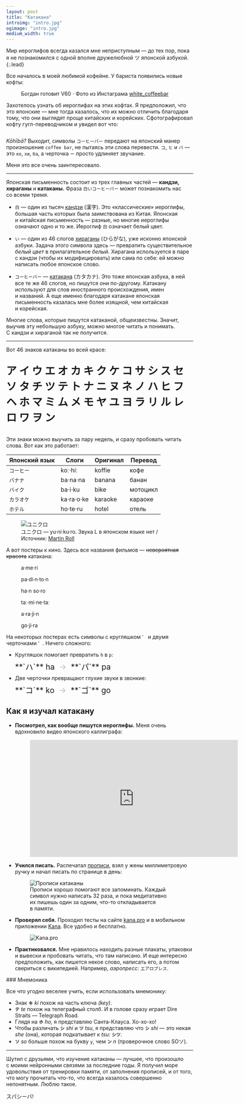 ```yaml
---
layout: post
title: "Катакана"
introimg: "intro.jpg"
ogimage: "intro.jpg"
medium_width: true
---
```


Мир иероглифов всегда казался мне неприступным — до тех пор, пока я не познакомился с одной вполне дружелюбной ツ японской азбукой.
{:.lead}

<!-- more -->

Все началось в моей любимой кофейне. У бариста появились новые кофты:

<figure>
  <img src="/i/blog/katakana/bogdan2.jpg" alt="">
  <figcaption>Богдан готовит V60 ⋅ Фото из Инстаграма <a href="https://www.instagram.com/p/CLZfKxgLk3p/" target="_blank" rel="noreferrer noopener">white_coffeebar</a></figcaption>
</figure>

Захотелось узнать об иероглифах на этих кофтах. Я предположил, что это японские — мне тогда казалось, что их можно отличить благодаря тому, что они выглядят проще китайских и корейских. Сфотографировал кофту гугл-переводчиком и увидел вот что:

<figure>
  <img src="/i/blog/katakana/googletranslate.png" alt="">
</figure>

_Kōhībā?_ Выходит, символы `コーヒーバー` передают на японский манер произношение `coffee bar`, не пытаясь эти слова перевести. `コ`, `ヒ` и `バ` — это `ко`, `хи`, `ба`, а черточка `ー` просто удлиняет звучание.

Меня это все очень заинтересовало.

* * *

Японская письменность состоит из трех главных частей — **кандзи, хираганы** и **катаканы.** Фраза `白いコーヒーバー` может познакомить нас со всеми тремя.

- `白` — один из тысяч [кандзи](https://ru.wikipedia.org/wiki/Кандзи) (漢字). Это «классические» иероглифы, большая часть которых была заимствована из Китая. Японская и китайская письменность — разные, но многие иероглифы означают одно и то же. Иероглиф `白` означает белый цвет.
- `い` — один из 46 слогов [хираганы](https://ru.wikipedia.org/wiki/Хирагана) (ひらがな), уже исконно японской азбуки. Задача этого символа здесь — превратить существительное _белый цвет_ в прилагательное _белый._ Хирагана используется в паре с кандзи (чтобы их модифицировать) или сама по себе: ей можно написать любое японское слово.
  <!-- <p style="font-size: 2em; line-height: 1.5; font-weight: bold;">あ い う え お か き く け こ さ し す せ そ た ち つ て と な に ぬ ね の は ひ ふ へ ほ ま み む め も や ゆ よ ら り る れ ろ わ を</p> -->

- `コーヒーバー` — [катакана](https://ru.wikipedia.org/wiki/Катакана) (カタカナ). Это тоже японская азбука, в ней все те же 46 слогов, но пишутся они по-другому. Катакану используют для слов иностранного происхождения, имен и названий. А еще именно благодаря катакане японская письменность казалась мне более изящной, чем китайская и корейская.

Многие слова, которые пишутся катаканой, общеизвестны. Значит, выучив эту небольшую азбуку, можно многое читать и понимать. С кандзи и хираганой так не получится.

<!-- <figure>
  <img src="/i/blog/katakana/chart.png" alt="">
</figure> -->

* * *

Вот 46 знаков катаканы во всей красе:

<p style="font-size: 2em; line-height: 1.5; font-weight: bold;">ア イ ウ エ オ カ キ ク ケ コ サ シ ス セ ソ タ チ ツ テ ト ナ ニ ヌ ネ ノ ハ ヒ フ ヘ ホ マ ミ ム メ モ ヤ ユ ヨ ラ リ ル レ ロ ワ ヲ ン</p>

Эти знаки можно выучить за пару недель, и сразу пробовать читать слова. <!-- В кандзи множество сложных иероглифов, учить их тяжело и долго. Хирагану учить намного легче, чем кандзи, но без знания японского языка слова всё равно будут неясны. --> Вот как это работает:

<table class="table table--larger">
  <thead>
    <tr>
      <th>Японский язык</th>
      <th>Слоги</th>
      <th>Оригинал</th>
      <th>Перевод</th>
    </tr>
  </thead>
  <tbody>
    <tr>
      <td><code>コーヒー</code></td>
      <td>koː⋅hiː</td>
      <td>koffie</td>
      <td>кофе</td>
    </tr>
    <!-- <tr>
      <td><code>タバコ</code></td>
      <td>ta⋅ba⋅ko</td>
      <td>tabaco</td>
      <td>табак, сигарета</td>
    </tr> -->
    <tr>
      <td><code>バナナ</code></td>
      <td>ba⋅na⋅na</td>
      <td>banana</td>
      <td>банан</td>
    </tr>
    <tr>
      <td><code>バイク</code></td>
      <td>ba⋅i⋅ku</td>
      <td>bike</td>
      <td>мотоцикл</td>
    </tr>
    <!-- <tr>
      <td><code>マリナ</code></td>
      <td>ma⋅ri⋅na</td>
      <td>Марина</td>
      <td>Марина</td>
    </tr> -->
    <tr>
      <td><code>カラオケ</code></td>
      <td>ka⋅ra⋅o⋅ke</td>
      <td>karaoke</td>
      <td>караоке</td>
    </tr>
    <!-- <tr>
      <td><code>コーラ</code></td>
      <td>Ko⋅ra</td>
      <td>Cola</td>
      <td>Кола</td>
    </tr> -->
    <!-- <tr>
      <td><code>キエフ</code></td>
      <td>ki⋅i⋅fu</td>
      <td>Київ</td>
      <td>Киев</td>
    </tr> -->
    <!-- <tr>
      <td><code>ウクライナ</code></td>
      <td>U⋅ku⋅ra⋅i⋅na</td>
      <td>Україна</td>
      <td>Украина</td>
    </tr> -->
    <!-- <tr>
      <td><code>ラーメン</code></td>
      <td>raː⋅me⋅n</td>
      <td>ramen</td>
      <td>рамен</td>
    </tr> -->
    <tr>
      <td><code>ホテル</code></td>
      <td>ho⋅te⋅ru</td>
      <td>hotel</td>
      <td>отель</td>
    </tr>
  </tbody>
</table>

<figure>
  <img src="/i/blog/katakana/uniqlo.jpg" alt="ユニクロ">
  <figcaption>ユニクロ — yu·ni·ku·ro. Звука L в японском языке нет / Источник: <a href="https://martinroll.com/resources/articles/strategy/uniqlo-the-strategy-behind-the-global-japanese-fast-fashion-retail-brand/">Martin Roll</a></figcaption>
</figure>
<!-- 
<figure>
  <img src="/i/blog/katakana/poster.jpg" alt="オレンジ">
  <figcaption>オレンジ — o·re·n·ji / Источник: <a href="https://www.etsy.com/shop/NarPrints">NarPrints</a></figcaption>
</figure> -->

А вот постеры к кино. Здесь все названия фильмов — <s>невероятная красота</s> катакана:

<div class="three-columns">
  <figure class="three-columns__item">
    <img src="/i/blog/katakana/amelie.jpg" alt="">
    <figcaption>a·me·ri</figcaption>
  </figure>

  <figure class="three-columns__item">
    <img src="/i/blog/katakana/paddington.jpg" alt="">
    <figcaption>pa·di·n·to·n</figcaption>
  </figure>

  <figure class="three-columns__item">
    <img src="/i/blog/katakana/solo.jpg" alt="">
    <figcaption>ha·n so·ro</figcaption>
  </figure>
</div>
<div class="three-columns" style="margin-bottom: 0;">
  <figure class="three-columns__item">
    <img src="/i/blog/katakana/terminator.jpg" alt="">
    <figcaption>taː·mi·ne·taː</figcaption>
  </figure>

  <figure class="three-columns__item">
    <img src="/i/blog/katakana/aladdin.jpg" alt="">
    <figcaption>a·ra·ji·n</figcaption>
  </figure>

  <figure class="three-columns__item">
    <img src="/i/blog/katakana/godzilla.jpg" alt="">
    <figcaption>go·ji·ra</figcaption>
  </figure>
</div>

На некоторых постерах есть символы с кругляшком `゜` и двумя черточками `゛`. Ничего сложного:
- Кругляшок помогает превратить `h` в `p`:
  <div style="font-size: 1.5em; margin: 0.5rem 0;" markdown="1">
    **`ハ`** ha <span style="color: #bbb;"> → </span> **`パ`** pa
  </div>
- Две черточки превращают глухие звуки в звонкие:
  <div style="font-size: 1.5em; margin: 0.5rem 0;" markdown="1">
    **`コ`** ko <span style="color: #bbb;"> → </span> **`ゴ`** go
  </div>

## Как я изучал катакану

<!-- Сначала я набрался вдохновения. Кроме мини-расследования про иероглифы на кофте, меня вдохновило видео японского каллиграфа. Здесь можно увидеть, как пишется катакана, и как звучит каждый слог: -->

- **Посмотрел, как вообще пишутся иероглифы.** Меня очень вдохновило видео японского каллиграфа:
  
  <figure>
    <iframe width="560" height="315" src="https://www.youtube.com/embed/rf-n_qI2occ" title="YouTube video player" frameborder="0" allow="accelerometer; autoplay; clipboard-write; encrypted-media; gyroscope; picture-in-picture" allowfullscreen></iframe>
    <figcaption></figcaption>
  </figure>

- **Учился писать.** Распечатал [прописи](http://japanese-lesson.com/resources/pdf/characters/katakana_writing_practice_sheets.pdf), взял у жены миллиметровую ручку и начал писать по странице в день:
  
  <figure>
    <img src="/i/blog/katakana/writing-practice.jpg" alt="Прописи катаканы">
    <!-- <figcaption>Последний раз заполнял прописи в начальной школе. Классно повторить такой опыт спустя 20+ лет</figcaption> -->
    <!-- <figcaption>При написании иероглифов важен порядок начертания каждой линии. Прописи с этим помогают</figcaption> -->
    <figcaption>Прописи хорошо помогают все запоминать. Каждый символ нужно написать 32 раза, и пока медитативно их пишешь один за одним, что-то откладывается в памяти.</figcaption>
  </figure>

- **Проверял себя.** Проходил тесты на сайте [kana.pro](https://kana.pro) и в мобильном приложении [Kana](https://apps.apple.com/us/app/kana-hiragana-and-katakana/id1454200955). Все удобно и бесплатно.
  <figure>
    <img src="/i/blog/katakana/kanapro.png" alt="Kana.pro">
  </figure>

- **Практиковался.** Мне нравилось находить разные плакаты, упаковки и вывески и пробовать читать, что там написано. И еще интересно предположить, как пишется некое слово, написать его, а потом свериться с википедией. Например, _аэропресс:_ `エアロプレス`.

<div class="details-box" markdown="1">
### Мнемоника

Все что угодно веселее учить, если использовать мнемонику: 
  - Знак **`キ`** _ki_ похож на часть ключа _(key)_.
  - **`テ`** _te_ похож на телеграфный столб. И в голове сразу играет Dire Straits — Telegraph Road.
  - Глядя на **`ホ`** _ho,_ я представляю Санта-Клауса. Хо-хо-хо!
  - Чтобы различать **`シ`** _shi_ и **`ツ`** _tsu_, я представляю что **`シ`** _shi_ — это некая _she_ (она), которая подкатывает к _tsu:_ **`シツ`**.
  - **`ソ`** _so_ больше похож на букву `y`, чем **`ン`** _n_ (проверочное слово SOソ).

<!-- Из-за нехватки некоторых слогов бывает сложно: `リバプール` (ri⋅ba⋅pu⋅ru) — Ливерпуль. Но кому сейчас легко? -->
</div>


<!--
#### Ёон

Слога _di_ в базовой катакане нет, а медвежонок хочет быть Паддингтоном, а не Падденгтоном. Чтобы получить _di_, нужно взять _de_ и поставить рядом маленький иероглиф `イ` _i_:

<div style="font-size: 2em; margin: 0.5rem 0;" markdown="1">
  **`デ`** de <span style="color: #bbb;"> → </span> **`ディ`** di<br/>
</div>

Может выглядеть сложновато, но когда знаешь основные 46 иероглифов, все становится легко.
-->

* * *

Шутил с друзьями, что изучение катаканы — лучшее, что произошло с моими нейронными связями за последние годы. Я получил море удовольствия от тренировки памяти, от заполнения прописей, и от того, что могу прочитать что-то, что всегда казалось совершенно непонятным. Люблю такое.

スパシーバ!
